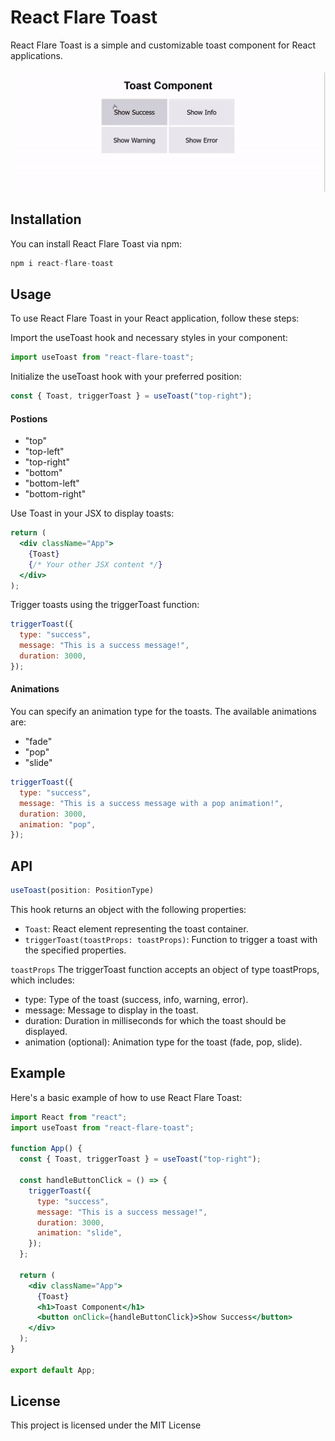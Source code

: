 # React Flare Toast

React Flare Toast is a simple and customizable toast component for React applications.

![./src/assets/react-flare-toast-demo.gif](https://github.com/Priyammondal/react-flare-toast/blob/main/src/assets/react-flare-toast-demo.gif)

## Installation

You can install React Flare Toast via npm:

```jsx
npm i react-flare-toast
```

## Usage

To use React Flare Toast in your React application, follow these steps:

Import the useToast hook and necessary styles in your component:

```jsx
import useToast from "react-flare-toast";
```

Initialize the useToast hook with your preferred position:

```jsx
const { Toast, triggerToast } = useToast("top-right");
```

#### Postions

- "top"
- "top-left"
- "top-right"
- "bottom"
- "bottom-left"
- "bottom-right"

Use Toast in your JSX to display toasts:

```jsx
return (
  <div className="App">
    {Toast}
    {/* Your other JSX content */}
  </div>
);
```

Trigger toasts using the triggerToast function:

```jsx
triggerToast({
  type: "success",
  message: "This is a success message!",
  duration: 3000,
});
```

#### Animations

You can specify an animation type for the toasts. The available animations are:

- "fade"
- "pop"
- "slide"

```jsx
triggerToast({
  type: "success",
  message: "This is a success message with a pop animation!",
  duration: 3000,
  animation: "pop",
});
```

## API

```jsx
useToast(position: PositionType)
```

This hook returns an object with the following properties:

- `Toast`: React element representing the toast container.
- `triggerToast(toastProps: toastProps)`: Function to trigger a toast with the specified properties.

`toastProps`
The triggerToast function accepts an object of type toastProps, which includes:

- type: Type of the toast (success, info, warning, error).
- message: Message to display in the toast.
- duration: Duration in milliseconds for which the toast should be displayed.
- animation (optional): Animation type for the toast (fade, pop, slide).

## Example

Here's a basic example of how to use React Flare Toast:

```jsx
import React from "react";
import useToast from "react-flare-toast";

function App() {
  const { Toast, triggerToast } = useToast("top-right");

  const handleButtonClick = () => {
    triggerToast({
      type: "success",
      message: "This is a success message!",
      duration: 3000,
      animation: "slide",
    });
  };

  return (
    <div className="App">
      {Toast}
      <h1>Toast Component</h1>
      <button onClick={handleButtonClick}>Show Success</button>
    </div>
  );
}

export default App;
```

## License

This project is licensed under the MIT License

